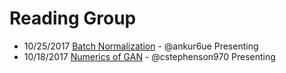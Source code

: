 # Reading Group

- 10/25/2017 [Batch Normalization](Batch-Normalization/README.md) - @ankur6ue Presenting
- 10/18/2017 [Numerics of GAN](Numerics-of-GAN/README.md) - @cstephenson970 Presenting



